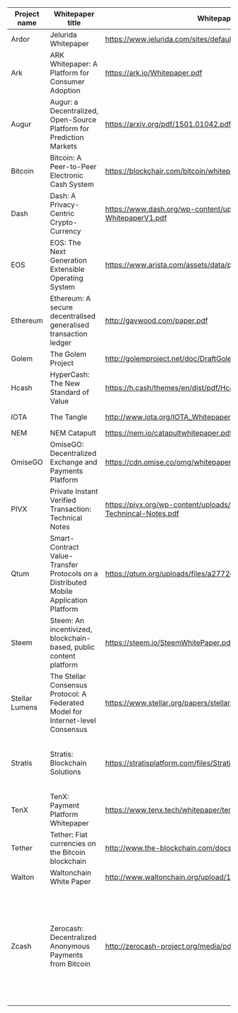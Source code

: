 | Project name   | Whitepaper title                                                                     | Whitepaper address                                                                 | Website address                | Authors                                                                                                  |
|----------------|--------------------------------------------------------------------------------------|------------------------------------------------------------------------------------|--------------------------------|----------------------------------------------------------------------------------------------------------|
| Ardor          | Jelurida Whitepaper                                                                  | https://www.jelurida.com/sites/default/files/JeluridaWhitepaper.pdf                | https://www.ardorplatform.org/ |                                                                                                          |
| Ark            | ARK Whitepaper: A Platform for Consumer Adoption                                     | https://ark.io/Whitepaper.pdf                                                      | https://ark.io/                |                                                                                                          |
| Augur          | Augur: a Decentralized, Open-Source Platform for Prediction Markets                  | https://arxiv.org/pdf/1501.01042.pdf                                               | https://augur.net/             | Dr. Jack Peterson, Joseph Krug                                                                           |
| Bitcoin        | Bitcoin: A Peer-to-Peer Electronic Cash System                                       | https://blockchair.com/bitcoin/whitepaper/bitcoin.pdf                              | https://bitcoin.org/           | Satoshi Nakamoto                                                                                         |
| Dash           | Dash: A Privacy-Centric Crypto-Currency                                              | https://www.dash.org/wp-content/uploads/2015/04/Dash-WhitepaperV1.pdf              | https://www.dash.org/          | Evan Duffield, Daniel Diaz                                                                               |
| EOS            | EOS: The Next Generation Extensible Operating System                                 | https://www.arista.com/assets/data/pdf/EOSWhitepaper.pdf                           | https://eos.io/                |                                                                                                          |
| Ethereum       | Ethereum: A secure decentralised generalised transaction ledger                      | http://gavwood.com/paper.pdf                                                       | https://www.ethereum.org       | Dr. Gavin Wood                                                                                           |
| Golem          | The Golem Project                                                                    | http://golemproject.net/doc/DraftGolemProjectWhitepaper.pdf                        | https://golem.network          |                                                                                                          |
| Hcash          | HyperCash: The New Standard of Value                                                 | https://h.cash/themes/en/dist/pdf/Hcash+Whitepaper+V0.8.1.pdf                      | https://h.cash/                |                                                                                                          |
| IOTA           | The Tangle                                                                           | http://www.iota.org/IOTA_Whitepaper.pdf                                            | https://iota.org/              | Serguei Popov                                                                                            |
| NEM            | NEM Catapult                                                                         | https://nem.io/catapultwhitepaper.pdf                                              | https://nem.io/                | Lon Wong                                                                                                 |
| OmiseGO        | OmiseGO: Decentralized Exchange and Payments Platform                                | https://cdn.omise.co/omg/whitepaper.pdf                                            | https://omg.omise.co/          | Joseph Poon                                                                                              |
| PIVX           | Private Instant Verified Transaction: Technical Notes                                | https://pivx.org/wp-content/uploads/2017/03/PIVX-purple-paper-Technincal-Notes.pdf | https://pivx.org/              |                                                                                                          |
| Qtum           | Smart-Contract Value-Transfer Protocols on a Distributed Mobile Application Platform | https://qtum.org/uploads/files/a2772efe4dc8ed1100319c6480195fb1.pdf                | https://qtum.org/              | Patrick Dai, Neil Mahi, Jordan Earls, Alex Norta                                                         |
| Steem          | Steem: An incentivized, blockchain-based, public content platform                    | https://steem.io/SteemWhitePaper.pdf                                               | https://steem.io/              |                                                                                                          |
| Stellar Lumens | The Stellar Consensus Protocol: A Federated Model for Internet-level Consensus       | https://www.stellar.org/papers/stellar-consensus-protocol.pdf                      | https://www.stellar.org/       | David Mazières                                                                                           |
| Stratis        | Stratis: Blockchain Solutions                                                        | https://stratisplatform.com/files/Stratis_Whitepaper.pdf                           | https://stratisplatform.com/   | Chris Trew, Guy Brandon and Nicolas Dorier                                                               |
| TenX           | TenX: Payment Platform Whitepaper                                                    | https://www.tenx.tech/whitepaper/tenx_whitepaper_final.pdf                         | https://www.tenx.tech/         |                                                                                                          |
| Tether         | Tether: Fiat currencies on the Bitcoin blockchain                                    | http://www.the-blockchain.com/docs/Tether%20Whitepaper.pdf                         | https://tether.to/             |                                                                                                          |
| Walton        |  Waltonchain White Paper                                    | http://www.waltonchain.org/upload/1498722281869.pdf                         | http://www.waltonchain.org/             |                                                                                                          |
| Zcash          | Zerocash: Decentralized Anonymous Payments from Bitcoin                              | http://zerocash-project.org/media/pdf/zerocash-extended-20140518.pdf               | https://z.cash/                | Eli Ben-Sasson, Alessandro Chiesa, Christina Garman, Matthew Green, Ian Miers, Eran Tromer, Madars Virza |
